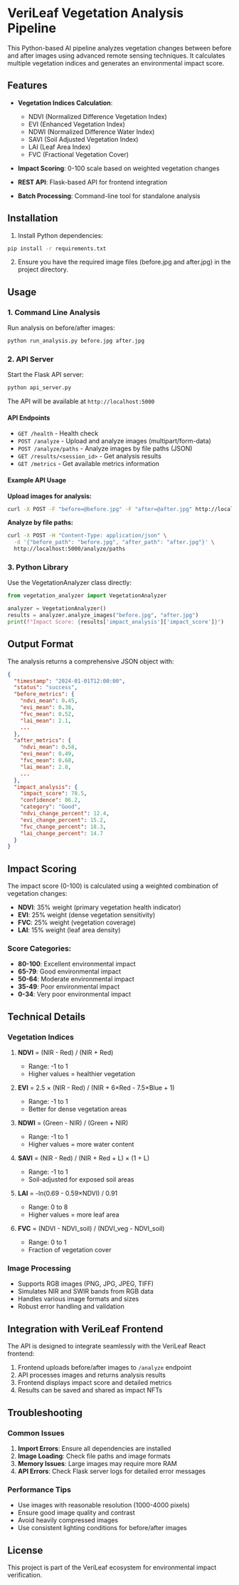 # VeriLeaf Vegetation Analysis Pipeline

This Python-based AI pipeline analyzes vegetation changes between before and after images using advanced remote sensing techniques. It calculates multiple vegetation indices and generates an environmental impact score.

## Features

- **Vegetation Indices Calculation**:
  - NDVI (Normalized Difference Vegetation Index)
  - EVI (Enhanced Vegetation Index)
  - NDWI (Normalized Difference Water Index)
  - SAVI (Soil Adjusted Vegetation Index)
  - LAI (Leaf Area Index)
  - FVC (Fractional Vegetation Cover)

- **Impact Scoring**: 0-100 scale based on weighted vegetation changes
- **REST API**: Flask-based API for frontend integration
- **Batch Processing**: Command-line tool for standalone analysis

## Installation

1. Install Python dependencies:
```bash
pip install -r requirements.txt
```

2. Ensure you have the required image files (before.jpg and after.jpg) in the project directory.

## Usage

### 1. Command Line Analysis

Run analysis on before/after images:
```bash
python run_analysis.py before.jpg after.jpg
```

### 2. API Server

Start the Flask API server:
```bash
python api_server.py
```

The API will be available at `http://localhost:5000`

#### API Endpoints

- `GET /health` - Health check
- `POST /analyze` - Upload and analyze images (multipart/form-data)
- `POST /analyze/paths` - Analyze images by file paths (JSON)
- `GET /results/<session_id>` - Get analysis results
- `GET /metrics` - Get available metrics information

#### Example API Usage

**Upload images for analysis:**
```bash
curl -X POST -F "before=@before.jpg" -F "after=@after.jpg" http://localhost:5000/analyze
```

**Analyze by file paths:**
```bash
curl -X POST -H "Content-Type: application/json" \
  -d '{"before_path": "before.jpg", "after_path": "after.jpg"}' \
  http://localhost:5000/analyze/paths
```

### 3. Python Library

Use the VegetationAnalyzer class directly:

```python
from vegetation_analyzer import VegetationAnalyzer

analyzer = VegetationAnalyzer()
results = analyzer.analyze_images("before.jpg", "after.jpg")
print(f"Impact Score: {results['impact_analysis']['impact_score']}")
```

## Output Format

The analysis returns a comprehensive JSON object with:

```json
{
  "timestamp": "2024-01-01T12:00:00",
  "status": "success",
  "before_metrics": {
    "ndvi_mean": 0.45,
    "evi_mean": 0.38,
    "fvc_mean": 0.52,
    "lai_mean": 2.1,
    ...
  },
  "after_metrics": {
    "ndvi_mean": 0.58,
    "evi_mean": 0.49,
    "fvc_mean": 0.68,
    "lai_mean": 2.8,
    ...
  },
  "impact_analysis": {
    "impact_score": 78.5,
    "confidence": 86.2,
    "category": "Good",
    "ndvi_change_percent": 12.4,
    "evi_change_percent": 15.2,
    "fvc_change_percent": 18.3,
    "lai_change_percent": 14.7
  }
}
```

## Impact Scoring

The impact score (0-100) is calculated using a weighted combination of vegetation changes:

- **NDVI**: 35% weight (primary vegetation health indicator)
- **EVI**: 25% weight (dense vegetation sensitivity)
- **FVC**: 25% weight (vegetation coverage)
- **LAI**: 15% weight (leaf area density)

### Score Categories:
- **80-100**: Excellent environmental impact
- **65-79**: Good environmental impact
- **50-64**: Moderate environmental impact
- **35-49**: Poor environmental impact
- **0-34**: Very poor environmental impact

## Technical Details

### Vegetation Indices

1. **NDVI** = (NIR - Red) / (NIR + Red)
   - Range: -1 to 1
   - Higher values = healthier vegetation

2. **EVI** = 2.5 × (NIR - Red) / (NIR + 6×Red - 7.5×Blue + 1)
   - Range: -1 to 1
   - Better for dense vegetation areas

3. **NDWI** = (Green - NIR) / (Green + NIR)
   - Range: -1 to 1
   - Higher values = more water content

4. **SAVI** = (NIR - Red) / (NIR + Red + L) × (1 + L)
   - Range: -1 to 1
   - Soil-adjusted for exposed soil areas

5. **LAI** = -ln(0.69 - 0.59×NDVI) / 0.91
   - Range: 0 to 8
   - Higher values = more leaf area

6. **FVC** = (NDVI - NDVI_soil) / (NDVI_veg - NDVI_soil)
   - Range: 0 to 1
   - Fraction of vegetation cover

### Image Processing

- Supports RGB images (PNG, JPG, JPEG, TIFF)
- Simulates NIR and SWIR bands from RGB data
- Handles various image formats and sizes
- Robust error handling and validation

## Integration with VeriLeaf Frontend

The API is designed to integrate seamlessly with the VeriLeaf React frontend:

1. Frontend uploads before/after images to `/analyze` endpoint
2. API processes images and returns analysis results
3. Frontend displays impact score and detailed metrics
4. Results can be saved and shared as impact NFTs

## Troubleshooting

### Common Issues

1. **Import Errors**: Ensure all dependencies are installed
2. **Image Loading**: Check file paths and image formats
3. **Memory Issues**: Large images may require more RAM
4. **API Errors**: Check Flask server logs for detailed error messages

### Performance Tips

- Use images with reasonable resolution (1000-4000 pixels)
- Ensure good image quality and contrast
- Avoid heavily compressed images
- Use consistent lighting conditions for before/after images

## License

This project is part of the VeriLeaf ecosystem for environmental impact verification.
